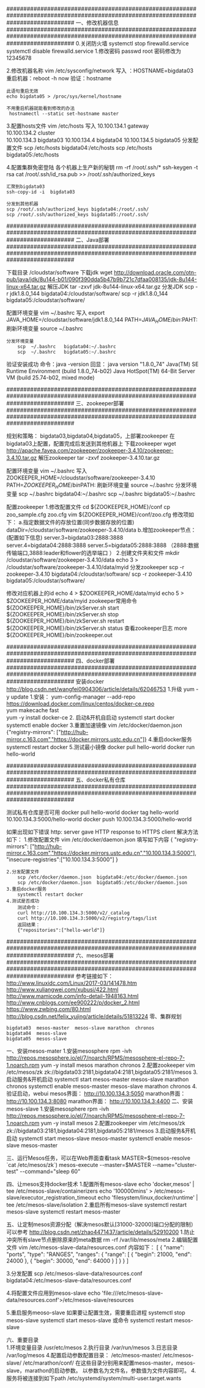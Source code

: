 
####################################################################################################################################
一、修改机器信息
####################################################################################################################################
0.关闭防火墙
    systemctl stop firewalld.service 
    systemctl disable firewalld.service 
1.修改密码
    passwd root
    密码修改为12345678

2.修改机器名称
    vim /etc/sysconfig/network
    写入 ：HOSTNAME=bigdata03
    重启机器：reboot -h now 
    验证：hostname 

    此语句重启无效
    echo bigdata05 > /proc/sys/kernel/hostname

    不用重启机器就能看到修改的办法
     hostnamectl --static set-hostname master

3.配置hosts文件
    vim /etc/hosts
    写入
    10.100.134.1 gateway   
    10.100.134.2 cluster   
    10.100.134.3 bigdata03
    10.100.134.4 bigdata04
    10.100.134.5 bigdata05
    分发配置文件
    scp /etc/hosts bigdata04:/etc/hosts
    scp /etc/hosts bigdata05:/etc/hosts


4.配置集群免密登陆
    各个机器上生产新的秘钥
    rm -rf /root/.ssh/*
    ssh-keygen -t rsa
    cat /root/.ssh/id_rsa.pub >> /root/.ssh/authorized_keys

    汇聚到bigdata03
    ssh-copy-id -i  bigdata03

    分发到其他机器
    scp /root/.ssh/authorized_keys bigdata04:/root/.ssh/
    scp /root/.ssh/authorized_keys bigdata05:/root/.ssh/


####################################################################################################################################
二、Java部署
####################################################################################################################################

下载目录
/cloudstar/software
下载jdk
    wget http://download.oracle.com/otn-pub/java/jdk/8u144-b01/090f390dda5b47b9b721c7dfaa008135/jdk-8u144-linux-x64.tar.gz
解压JDK
	tar -zxvf jdk-8u144-linux-x64.tar.gz
分发JDK
    scp -r jdk1.8.0_144 bigdata04:/cloudstar/software/
    scp -r jdk1.8.0_144 bigdata05:/cloudstar/software/

  配置环境变量
     vim ~/.bashrc 
     写入
		export JAVA_HOME=/cloudstar/software/jdk1.8.0_144
		PATH=${JAVA_HOME}/bin:$PAHT:
     刷新环境变量
     source ~/.bashrc 

    分发环境变量
        scp  ~/.bashrc   bigdata04:~/.bashrc 
        scp  ~/.bashrc   bigdata05:~/.bashrc 

验证安装成功
        命令：java -version
        回显：
        java version "1.8.0_74"
        Java(TM) SE Runtime Environment (build 1.8.0_74-b02)
        Java HotSpot(TM) 64-Bit Server VM (build 25.74-b02, mixed mode)


####################################################################################################################################
三、zookeeper部署
####################################################################################################################################

规划和策略：
    bigdata03,bigdata04,bigdata05，上部署zookeeper
    在bigdata03上配置，配置完成后发送到其他机器上
下载zookeeper
    wget http://apache.fayea.com/zookeeper/zookeeper-3.4.10/zookeeper-3.4.10.tar.gz
解压zookeeper
     tar -zxvf zookeeper-3.4.10.tar.gz

配置环境变量
 vim ~/.bashrc 
 写入
	ZOOKEEPER_HOME=/cloudstar/software/zookeeper-3.4.10
	PATH=$ZOOKEEPER_HOME/bin$PATH:
 刷新环境变量
 source ~/.bashrc 
分发环境变量
    scp  ~/.bashrc   bigdata04:~/.bashrc 
    scp  ~/.bashrc   bigdata05:~/.bashrc 


配置zookeeper
    1.修改配置文件
         cd  ${ZOOKEEPER_HOME}/conf
         cp zoo_sample.cfg zoo.cfg
         vim ${ZOOKEEPER_HOME}/conf/zoo.cfg
         修改项如下：
         a.指定数据文件的存放位置(同步数据存放的位置)
             dataDir=/cloudstar/software/zookeeper-3.4.10/data
         b.增加zookeeper节点：(配置如下信息)
            server.3=bigdata03:2888:3888
            server.4=bigdata04:2888:3888
            server.5=bigdata05:2888:3888
           （2888:数据传输端口,3888:leader和flower的选举端口    ）
    2.创建文件夹和文件
            mkdir /cloudstar/software/zookeeper-3.4.10/data
            echo  3 > /cloudstar/software/zookeeper-3.4.10/data/myid
分发zookeeper
    scp -r zookeeper-3.4.10 bigdata04:/cloudstar/software/
    scp -r zookeeper-3.4.10 bigdata05:/cloudstar/software/

修改对应机器上的id
    echo  4 > $ZOOKEEPER_HOME/data/myid
    echo  5 > $ZOOKEEPER_HOME/data/myid
zookeeper常用命令
    ${ZOOKEEPER_HOME}/bin/zkServer.sh start
    ${ZOOKEEPER_HOME}/bin/zkServer.sh stop
    ${ZOOKEEPER_HOME}/bin/zkServer.sh restart
    ${ZOOKEEPER_HOME}/bin/zkServer.sh status
查看zookeeper日志
    more ${ZOOKEEPER_HOME}/bin/zookeeper.out



####################################################################################################################################
四、docker部署
####################################################################################################################################
安装docker
http://blog.csdn.net/wangfei0904306/article/details/62046753
    1.升级
    	yum -y update 
    1.安装：
        yum-config-manager  --add-repo https://download.docker.com/linux/centos/docker-ce.repo  
		yum makecache fast  
		yum -y install docker-ce 
    2. 启动&开机自启动
        systemctl start docker
        systemctl enable docker
    3.重置加速镜像
		vim  /etc/docker/daemon.json
			{"registry-mirrors": ["http://hub-mirror.c.163.com","https://docker.mirrors.ustc.edu.cn"]}
    4.重启docker服务
		systemctl restart docker
    5.测试最小镜像
        docker pull hello-world
        docker run hello-world


####################################################################################################################################
五、docker私有仓库
####################################################################################################################################

测试私有仓库是否可用
    docker pull hello-world
    docker tag hello-world 10.100.134.3:5000/hello-world
    docker push 10.100.134.3:5000/hello-world

如果出现如下错误
    http: server gave HTTP response to HTTPS client
解决方法如下：
    1.修改配置文件
        vim /etc/docker/daemon.json
        填写如下内容
        {
            "registry-mirrors": ["http://hub-mirror.c.163.com","https://docker.mirrors.ustc.edu.cn","10.100.134.3:5000"],
            "insecure-registries":["10.100.134.3:5000"]
        }

    2.分发配置文件
        scp /etc/docker/daemon.json  bigdata04:/etc/docker/daemon.json
        scp /etc/docker/daemon.json  bigdata05:/etc/docker/daemon.json
    3.重启docker服务
        systemctl restart docker
    4.测试是否成功
        测试命令：
        curl http://10.100.134.3:5000/v2/_catalog
        curl http://10.100.134.3:5000/v2/registry/tags/list
        返回结果：
        {"repositories":["hello-world"]}

####################################################################################################################################
六、mesos部署
####################################################################################################################################
参考链接如下：
    http://www.linuxidc.com/Linux/2017-03/141478.htm
    http://www.xuliangwei.com/xubusi/422.html
    http://www.mamicode.com/info-detail-1948163.html
    http://www.cnblogs.com/ee900222/p/docker_2.html
    https://www.zwbing.com/80.html
    http://blog.csdn.net/felix_yujing/article/details/51813224
零、集群规划

	bigdata03  mesos-master  mesos-slave marathon  chronos
	bigdata04  mesos-slave
	bigdata05  mesos-slave
一、安装mesos-mater
    1.安装mesosphere
		rpm -ivh http://repos.mesosphere.io/el/7/noarch/RPMS/mesosphere-el-repo-7-1.noarch.rpm
		yum -y install mesos marathon chronos
    2.配置zookeeper
        vim /etc/mesos/zk
        zk://bigdata03:2181,bigdata04:2181,bigdata05:2181/mesos
    3.启动服务&开机启动
        systemctl start  mesos-master mesos-slave marathon chronos
        systemctl enable mesos-master mesos-slave marathon  chronos
    4.验证启动，webui
        mesos界面：      http://10.100.134.3:5050
        marathon界面：   http://10.100.134.3:8080
        marathon界面：   http://10.100.134.3:4400
二、安装mesos-slave
    1.安装mesosphere
        rpm -ivh http://repos.mesosphere.io/el/7/noarch/RPMS/mesosphere-el-repo-7-1.noarch.rpm
        yum -y install mesos
    2.配置zookeeper
        vim /etc/mesos/zk
        zk://bigdata03:2181,bigdata04:2181,bigdata05:2181/mesos
    3.启动服务&开机启动
        systemctl start  mesos-slave mesos-master
        systemctl enable mesos-slave mesos-master
       
三、运行Mesos任务，可以在Web界面查看task
    MASTER=$(mesos-resolve `cat /etc/mesos/zk`)
    mesos-execute --master=$MASTER --name="cluster-test" --command="sleep 60"

四、让mesos支持docker技术
    1.配置所有mesos-slave
        echo 'docker,mesos' | tee /etc/mesos-slave/containerizers
        echo '100000mins' > /etc/mesos-slave/executor_registration_timeout
        echo 'filesystem/linux,docker/runtime' | tee /etc/mesos-slave/isolation
    2.重启所有mesos-slave
        systemctl restart mesos-slave
        systemctl restart mesos-master


五、让定制mesos资源分配（解决mesos默认[31000-32000]端口分配的限制）
可以参考
http://blog.csdn.net/zhao4471437/article/details/52910200
1.防止冲突所有slave节点删除原来的meta数据
    rm -rf /var/lib/mesos/meta
2.编辑配置文件
   vim /etc/mesos-slave-data/resources.conf
   内容如下：
   [
     {
       "name": "ports",
       "type": "RANGES",
       "ranges": {
         "range": [
           {
             "begin": 21000,
             "end": 24000
           },
           {
             "begin": 30000,
             "end": 64000
           }
         ]
       }
     }
   ]

   
3.分发配置
    scp /etc/mesos-slave-data/resources.conf bigdata04:/etc/mesos-slave-data/resources.conf
   
4.将配置文件应用到mesos-slave
    echo 'file:///etc/mesos-slave-data/resources.conf'>/etc/mesos-slave/resources

5.重启服务meoso-slave
    如果要让配置生效，需要重启进程
    systemctl stop mesos-slave
    systemctl start mesos-slave
    或命令
    systemctl restart mesos-slave



六、重要目录  
    1.环境变量目录
        /usr/etc/mesos 
    2.执行目录
        /var/run/mesos
    3.日志目录
        /var/log/mesos
    4.配置启动参数配置目录： 
        /etc/mesos-master/ 
        /etc/mesos-slave/ 
        /etc/marathon/conf/ 
        在这些目录分别用来配置mesos-master，mesos-slave，marathon的启动参数。
        以参数名为文件名，参数值为文件内容即可。
    4.服务将被连接到如下path
       /etc/systemd/system/multi-user.target.wants


